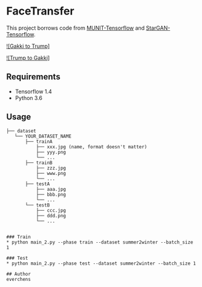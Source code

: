 # FaceTransfer
This project borrows code from [MUNIT-Tensorflow](https://github.com/taki0112/MUNIT-Tensorflow) and [StarGAN-Tensorflow](https://github.com/taki0112/StarGAN-Tensorflow).

[![Gakki to Trump]](https://youtu.be/IhM9F-wWv7U)

[![Trump to Gakki]](https://youtu.be/y30jtjCZA64)

## Requirements
* Tensorflow 1.4
* Python 3.6

## Usage
```
├── dataset
   └── YOUR_DATASET_NAME
       ├── trainA
           ├── xxx.jpg (name, format doesn't matter)
           ├── yyy.png
           └── ...
       ├── trainB
           ├── zzz.jpg
           ├── www.png
           └── ...
       ├── testA
           ├── aaa.jpg 
           ├── bbb.png
           └── ...
       └── testB
           ├── ccc.jpg 
           ├── ddd.png
           └── ...


### Train
* python main_2.py --phase train --dataset summer2winter --batch_size 1

### Test
* python main_2.py --phase test --dataset summer2winter --batch_size 1

## Author
everchens
